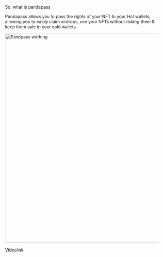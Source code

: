 So, what is pandapass

Pandapass allows you to pass the rights of your NFT to your Hot wallets, allowing you to easily claim airdrops, use your NFTs without risking them & keep them safe in your cold wallets

<img width="688" alt="Pandpass working" src="https://github.com/blockdudes/pandapass/assets/72156537/4261bf6d-c5d9-408b-a8cf-9912bf0df869">


[Videolink](https://www.loom.com/share/5e212404bc03421fba006c30033c8751?sid=a978eff6-46ba-447b-b7da-f79324b47395)
